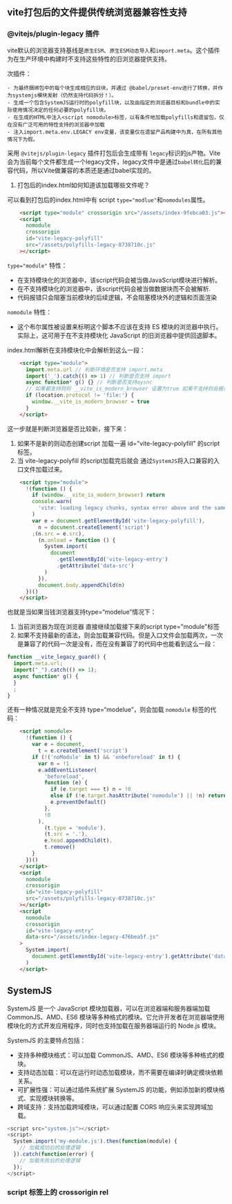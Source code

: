 ## vite打包后的文件提供传统浏览器兼容性支持

###  @vitejs/plugin-legacy 插件

vite默认的浏览器支持基线是`原生ESM`、`原生ESM动态导入`和`import.meta`。这个插件为在生产环境中构建时不支持这些特性的旧浏览器提供支持。

次插件：

    - 为最终捆绑包中的每个块生成相应的旧块，并通过 @babel/preset-env进行了转换，并作为systemjs模块发射（仍然支持代码拆分！）。
    - 生成一个包含SystemJS运行时的polyfill块，以及由指定的浏览器目标和bundle中的实际使用情况决定的任何必要的polyfill块。
    - 在生成的HTML中注入<script nomodule>标签，以有条件地加载polyfills和遗留包，仅在没有广泛可用的特性支持的浏览器中加载
    - 注入import.meta.env.LEGACY env变量，该变量仅在遗留产品构建中为真，在所有其他情况下为假。

    
采用 `@vitejs/plugin-legacy` 插件打包后会生成带有 `legacy`标识的js产物。Vite会为当前每个文件都生成一个legacy文件，legacy文件中是通过`babel转化`后的兼容代码，所以Vite做兼容的本质还是通过babel实现的。

1. 打包后的index.html如何知道该加载哪些文件呢？

可以看到打包后的index.html中有 script `type="modlue"`和`nomodules`属性。

```html
    <script type="module" crossorigin src="/assets/index-9febca03.js"></script>
    <script
      nomodule
      crossorigin
      id="vite-legacy-polyfill"
      src="/assets/polyfills-legacy-8738710c.js"
    ></script>
```

`type="module"` 特性：

- 在支持模块化的浏览器中，该script代码会被当做JavaScript模块进行解析。
- 在不支持模块化的浏览器中，该script代码会被当做数据块而不会被解析.
- 代码报错只会阻塞当前模块的后续逻辑，不会阻塞模块外的逻辑和页面渲染


`nomodule` 特性：
- 这个布尔属性被设置来标明这个脚本不应该在支持 ES 模块的浏览器中执行。实际上，这可用于在不支持模块化 JavaScript 的旧浏览器中提供回退脚本。


index.html解析在支持模块化中会解析到这么一段：

```html
    <script type="module">
      import.meta.url // 判断环境是否支持 import.meta
      import('_').catch(() => 1) // 判断是否支持 import
      async function* g() {} // 判断是否支持aysnc
      // 如果都支持则将 __vite_is_modern_browser 设置为true 如果不支持则会报错 __vite_is_modern_browser就为undefined
      if (location.protocol != 'file:') {
        window.__vite_is_modern_browser = true
      }
    </script>
```

这一步就是判断浏览器是否比较新，接下来：
1. 如果不是新的则动态创建script 加载一遍 id="vite-legacy-polyfill" 的script标签。
2. 当 vite-legacy-polyfill 的script加载完后就会 通过`SystemJS`将入口兼容的入口文件加载过来。

```html
    <script type="module">
      !(function () {
        if (window.__vite_is_modern_browser) return
        console.warn(
          'vite: loading legacy chunks, syntax error above and the same error below should be ignored'
        )
        var e = document.getElementById('vite-legacy-polyfill'),
          n = document.createElement('script')
        ;(n.src = e.src),
          (n.onload = function () {
            System.import(
              document
                .getElementById('vite-legacy-entry')
                .getAttribute('data-src')
            )
          }),
          document.body.appendChild(n)
      })()
    </script>
```

也就是当如果当钱浏览器支持type=“modelue”情况下：
1. 当前浏览器为现在浏览器 直接继续加载接下来的script type="module"标签
2. 如果不支持最新的语法，则会加载兼容代码。但是入口文件会加载两次，一次是兼容了的代码一次是没有，而在没有兼容了的代码中也能看到这么一段：
   
```js
function __vite_legacy_guard() {
  import.meta.url;
  import("_").catch(() => 1);
  async function* g() {
  }
  ;
}

```


还有一种情况就是完全不支持 type=“modelue”，则会加载 `nomodule` 标签的代码：

```html
    <script nomodule>
      !(function () {
        var e = document,
          t = e.createElement('script')
        if (!('noModule' in t) && 'onbeforeload' in t) {
          var n = !1
          e.addEventListener(
            'beforeload',
            function (e) {
              if (e.target === t) n = !0
              else if (!e.target.hasAttribute('nomodule') || !n) return
              e.preventDefault()
            },
            !0
          ),
            (t.type = 'module'),
            (t.src = '.'),
            e.head.appendChild(t),
            t.remove()
        }
      })()
    </script>
    <script
      nomodule
      crossorigin
      id="vite-legacy-polyfill"
      src="/assets/polyfills-legacy-8738710c.js"
    ></script>
    <script
      nomodule
      crossorigin
      id="vite-legacy-entry"
      data-src="/assets/index-legacy-476bea5f.js"
    >
      System.import(
        document.getElementById('vite-legacy-entry').getAttribute('data-src')
      )
    </script>

```




## SystemJS

SystemJS 是一个 JavaScript 模块加载器，可以在浏览器端和服务器端加载 CommonJS、AMD、ES6 模块等多种格式的模块。它允许开发者在浏览器端使用模块化的方式开发应用程序，同时也支持加载在服务器端运行的 Node.js 模块。

SystemJS 的主要特点包括：

- 支持多种模块格式：可以加载 CommonJS、AMD、ES6 模块等多种格式的模块。
- 支持动态加载：可以在运行时动态加载模块，而不需要在编译时确定模块依赖关系。
- 可扩展性强：可以通过插件系统扩展 SystemJS 的功能，例如添加新的模块格式、实现模块转换等。
- 跨域支持：支持加载跨域模块，可以通过配置 CORS 响应头来实现跨域加载。

```js
<script src="system.js"></script>
<script>
  System.import('my-module.js').then(function(module) {
    // 加载成功后的处理逻辑
  }).catch(function(error) {
    // 加载失败后的处理逻辑
  });
</script>

```

### script 标签上的 crossorigin rel